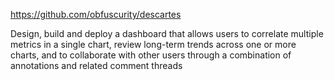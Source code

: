 https://github.com/obfuscurity/descartes

Design, build and deploy a dashboard that allows users to correlate multiple metrics in a single chart, review long-term trends across one or more charts, and to collaborate with other users through a combination of annotations and related comment threads
